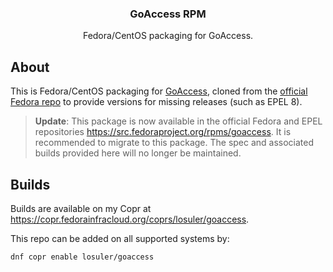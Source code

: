 <div align="center">
<p align="center">
  <p align="center">
    <h3 align="center">GoAccess RPM</h3>
    <p align="center">
      Fedora/CentOS packaging for GoAccess.
    </p>
  </p>
</p>
</div>

## About

This is Fedora/CentOS packaging for [GoAccess](https://goaccess.io), cloned from the [official Fedora repo](https://src.fedoraproject.org/rpms/goaccess) to provide versions for missing releases (such as EPEL 8).

> **Update**: This package is now available in the official Fedora and EPEL repositories https://src.fedoraproject.org/rpms/goaccess. It is recommended to migrate to this package. The spec and associated builds provided here will no longer be maintained.

## Builds

Builds are available on my Copr at https://copr.fedorainfracloud.org/coprs/losuler/goaccess.

This repo can be added on all supported systems by:

```bash
dnf copr enable losuler/goaccess
```
